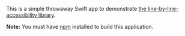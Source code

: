 This is a simple throwaway Swift app to demonstrate [the line-by-line-accessibility library](http://github.com/NYPL-Simplified/line-by-line-accessibility).

**Note:** You must have [npm](https://nodejs.org/en/download/) installed to build this application.
